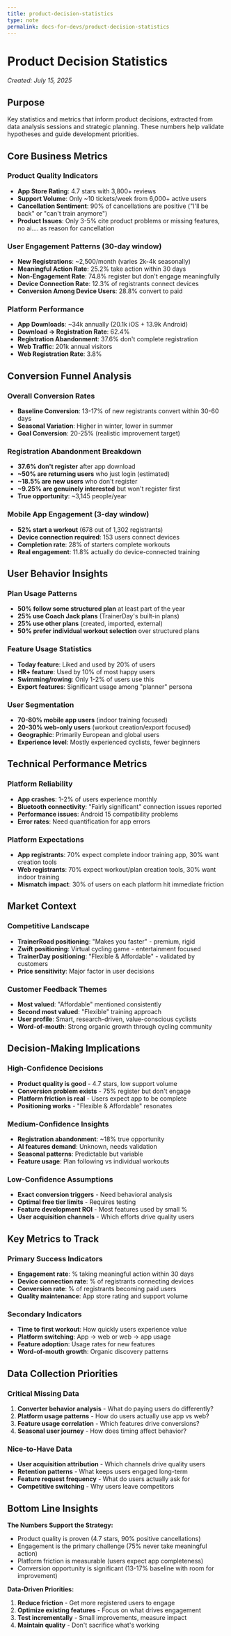 ```yaml
---
title: product-decision-statistics
type: note
permalink: docs-for-devs/product-decision-statistics
---
```


# Product Decision Statistics

*Created: July 15, 2025*

## Purpose
Key statistics and metrics that inform product decisions, extracted from data analysis sessions and strategic planning. These numbers help validate hypotheses and guide development priorities.

## Core Business Metrics

### Product Quality Indicators
- **App Store Rating**: 4.7 stars with 3,800+ reviews
- **Support Volume**: Only ~10 tickets/week from 6,000+ active users
- **Cancellation Sentiment**: 90% of cancellations are positive ("I'll be back" or "can't train anymore")
- **Product Issues**: Only 3-5% cite product problems or missing features, no ai.... as reason for cancellation

### User Engagement Patterns (30-day window)
- **New Registrations**: ~2,500/month (varies 2k-4k seasonally)
- **Meaningful Action Rate**: 25.2% take action within 30 days
- **Non-Engagement Rate**: 74.8% register but don't engage meaningfully
- **Device Connection Rate**: 12.3% of registrants connect devices
- **Conversion Among Device Users**: 28.8% convert to paid

### Platform Performance
- **App Downloads**: ~34k annually (20.1k iOS + 13.9k Android)
- **Download → Registration Rate**: 62.4%
- **Registration Abandonment**: 37.6% don't complete registration
- **Web Traffic**: 201k annual visitors
- **Web Registration Rate**: 3.8%

## Conversion Funnel Analysis

### Overall Conversion Rates
- **Baseline Conversion**: 13-17% of new registrants convert within 30-60 days
- **Seasonal Variation**: Higher in winter, lower in summer
- **Goal Conversion**: 20-25% (realistic improvement target)

### Registration Abandonment Breakdown
- **37.6% don't register** after app download
- **~50% are returning users** who just login (estimated)
- **~18.5% are new users** who don't register
- **~9.25% are genuinely interested** but won't register first
- **True opportunity**: ~3,145 people/year

### Mobile App Engagement (3-day window)
- **52% start a workout** (678 out of 1,302 registrants)
- **Device connection required**: 153 users connect devices
- **Completion rate**: 28% of starters complete workouts
- **Real engagement**: 11.8% actually do device-connected training

## User Behavior Insights

### Plan Usage Patterns
- **50% follow some structured plan** at least part of the year
- **25% use Coach Jack plans** (TrainerDay's built-in plans)
- **25% use other plans** (created, imported, external)
- **50% prefer individual workout selection** over structured plans

### Feature Usage Statistics
- **Today feature**: Liked and used by 20% of users
- **HR+ feature**: Used by 10% of most happy users
- **Swimming/rowing**: Only 1-2% of users use this
- **Export features**: Significant usage among "planner" persona

### User Segmentation
- **70-80% mobile app users** (indoor training focused)
- **20-30% web-only users** (workout creation/export focused)
- **Geographic**: Primarily European and global users
- **Experience level**: Mostly experienced cyclists, fewer beginners

## Technical Performance Metrics

### Platform Reliability
- **App crashes**: 1-2% of users experience monthly
- **Bluetooth connectivity**: "Fairly significant" connection issues reported
- **Performance issues**: Android 15 compatibility problems
- **Error rates**: Need quantification for app errors

### Platform Expectations
- **App registrants**: 70% expect complete indoor training app, 30% want creation tools
- **Web registrants**: 70% expect workout/plan creation tools, 30% want indoor training
- **Mismatch impact**: 30% of users on each platform hit immediate friction

## Market Context

### Competitive Landscape
- **TrainerRoad positioning**: "Makes you faster" - premium, rigid
- **Zwift positioning**: Virtual cycling game - entertainment focused
- **TrainerDay positioning**: "Flexible & Affordable" - validated by customers
- **Price sensitivity**: Major factor in user decisions

### Customer Feedback Themes
- **Most valued**: "Affordable" mentioned consistently
- **Second most valued**: "Flexible" training approach
- **User profile**: Smart, research-driven, value-conscious cyclists
- **Word-of-mouth**: Strong organic growth through cycling community

## Decision-Making Implications

### High-Confidence Decisions
- **Product quality is good** - 4.7 stars, low support volume
- **Conversion problem exists** - 75% register but don't engage
- **Platform friction is real** - Users expect app to be complete
- **Positioning works** - "Flexible & Affordable" resonates

### Medium-Confidence Insights
- **Registration abandonment**: ~18% true opportunity
- **AI features demand**: Unknown, needs validation
- **Seasonal patterns**: Predictable but variable
- **Feature usage**: Plan following vs individual workouts

### Low-Confidence Assumptions
- **Exact conversion triggers** - Need behavioral analysis
- **Optimal free tier limits** - Requires testing
- **Feature development ROI** - Most features used by small %
- **User acquisition channels** - Which efforts drive quality users

## Key Metrics to Track

### Primary Success Indicators
- **Engagement rate**: % taking meaningful action within 30 days
- **Device connection rate**: % of registrants connecting devices
- **Conversion rate**: % of registrants becoming paid users
- **Quality maintenance**: App store rating and support volume

### Secondary Indicators
- **Time to first workout**: How quickly users experience value
- **Platform switching**: App → web or web → app usage
- **Feature adoption**: Usage rates for new features
- **Word-of-mouth growth**: Organic discovery patterns

## Data Collection Priorities

### Critical Missing Data
1. **Converter behavior analysis** - What do paying users do differently?
2. **Platform usage patterns** - How do users actually use app vs web?
3. **Feature usage correlation** - Which features drive conversions?
4. **Seasonal user journey** - How does timing affect behavior?

### Nice-to-Have Data
- **User acquisition attribution** - Which channels drive quality users
- **Retention patterns** - What keeps users engaged long-term
- **Feature request frequency** - What do users actually ask for
- **Competitive switching** - Why users leave competitors

## Bottom Line Insights

**The Numbers Support the Strategy:**
- Product quality is proven (4.7 stars, 90% positive cancellations)
- Engagement is the primary challenge (75% never take meaningful action)
- Platform friction is measurable (users expect app completeness)
- Conversion opportunity is significant (13-17% baseline with room for improvement)

**Data-Driven Priorities:**
1. **Reduce friction** - Get more registered users to engage
2. **Optimize existing features** - Focus on what drives engagement
3. **Test incrementally** - Small improvements, measure impact
4. **Maintain quality** - Don't sacrifice what's working